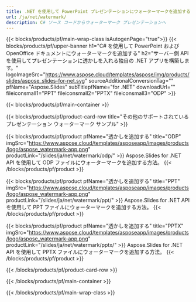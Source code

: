 ```yaml
---
title: .NET を使用して PowerPoint プレゼンテーションにウォーターマークを追加する
url: /ja/net/watermark/
description: C# ソース コードからウォーターマーク プレゼンテーションへ
---
```


{{< blocks/products/pf/main-wrap-class isAutogenPage="true">}}
{{< blocks/products/pf/upper-banner h1="C# を使用して PowerPoint および OpenOffice ドキュメントにウォーターマークを追加する" h2="サーバー側 API を使用してプレゼンテーションに透かしを入れる独自の .NET アプリを構築します。" logoImageSrc="https://www.aspose.cloud/templates/aspose/img/products/slides/aspose_slides-for-net.svg" sourceAdditionalConversionTag="" pfName="Aspose.Slides" subTitlepfName="for .NET" downloadUrl="" fileiconsmall1="PPT" fileiconsmall2="PPTX" fileiconsmall3="ODP" >}}

{{< blocks/products/pf/main-container >}}

{{< blocks/products/pf/product-card-row title="その他のサポートされているプレゼンテーション ウォーターマーク サンプル" >}}

{{< blocks/products/pf/product pfName="透かしを追加する" title="ODP" imgSrc="https://www.aspose.cloud/templates/asposeapp/images/products/logo/aspose_watermark-app.png" productLink="/slides/ja/net/watermark/odp/" >}}
Aspose.Slides for .NET API を使用して ODP ファイルにウォーターマークを追加する方法。
{{< /blocks/products/pf/product >}}

{{< blocks/products/pf/product pfName="透かしを追加する" title="PPT" imgSrc="https://www.aspose.cloud/templates/asposeapp/images/products/logo/aspose_watermark-app.png" productLink="/slides/ja/net/watermark/ppt/" >}}
Aspose.Slides for .NET API を使用して PPT ファイルにウォーターマークを追加する方法。
{{< /blocks/products/pf/product >}}

{{< blocks/products/pf/product pfName="透かしを追加する" title="PPTX" imgSrc="https://www.aspose.cloud/templates/asposeapp/images/products/logo/aspose_watermark-app.png" productLink="/slides/ja/net/watermark/pptx/" >}}
Aspose.Slides for .NET API を使用して PPTX ファイルにウォーターマークを追加する方法。
{{< /blocks/products/pf/product >}}



{{< /blocks/products/pf/product-card-row >}}

{{< /blocks/products/pf/main-container >}}
    
{{< /blocks/products/pf/main-wrap-class >}}